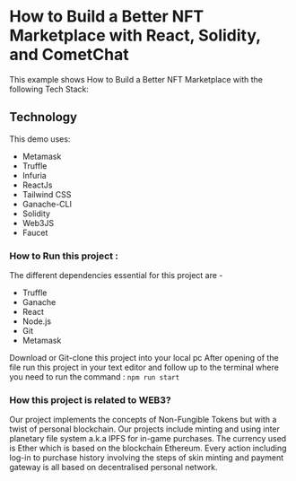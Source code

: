 # How to Build a Better NFT Marketplace with React, Solidity, and CometChat

This example shows How to Build a Better NFT Marketplace with the following Tech Stack:

## Technology

This demo uses:

- Metamask
- Truffle
- Infuria
- ReactJs
- Tailwind CSS
- Ganache-CLI
- Solidity
- Web3JS
- Faucet

### How to Run this project :

The different dependencies essential for this project are - 
- Truffle
- Ganache
- React
- Node.js
- Git
- Metamask

Download or Git-clone this project into your local pc 
After opening of the file run this project in your text editor and follow up to the terminal where you need to run the command :
```npm run start```

### How this project is related to WEB3?

Our project implements the concepts of Non-Fungible Tokens but with a twist of personal blockchain. Our projects include minting and using inter planetary file system a.k.a IPFS for in-game purchases. The currency used is Ether which is based on the blockchain Ethereum. Every action including log-in to purchase history involving the steps of skin minting and payment gateway is all based on decentralised personal network.
